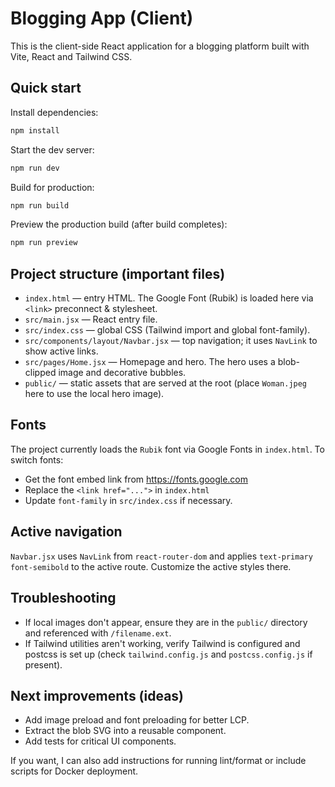 # Blogging App (Client)

This is the client-side React application for a blogging platform built with Vite, React and Tailwind CSS.

## Quick start

Install dependencies:

```bash
npm install
```

Start the dev server:

```bash
npm run dev
```

Build for production:

```bash
npm run build
```

Preview the production build (after build completes):

```bash
npm run preview
```

## Project structure (important files)

- `index.html` — entry HTML. The Google Font (Rubik) is loaded here via `<link>` preconnect & stylesheet.
- `src/main.jsx` — React entry file.
- `src/index.css` — global CSS (Tailwind import and global font-family).
- `src/components/layout/Navbar.jsx` — top navigation; it uses `NavLink` to show active links.
- `src/pages/Home.jsx` — Homepage and hero. The hero uses a blob-clipped image and decorative bubbles.
- `public/` — static assets that are served at the root (place `Woman.jpeg` here to use the local hero image).


## Fonts

The project currently loads the `Rubik` font via Google Fonts in `index.html`. To switch fonts:

- Get the font embed link from https://fonts.google.com
- Replace the `<link href="...">` in `index.html`
- Update `font-family` in `src/index.css` if necessary.

## Active navigation

`Navbar.jsx` uses `NavLink` from `react-router-dom` and applies `text-primary font-semibold` to the active route. Customize the active styles there.

## Troubleshooting

- If local images don't appear, ensure they are in the `public/` directory and referenced with `/filename.ext`.
- If Tailwind utilities aren't working, verify Tailwind is configured and postcss is set up (check `tailwind.config.js` and `postcss.config.js` if present).

## Next improvements (ideas)

- Add image preload and font preloading for better LCP.
- Extract the blob SVG into a reusable component.
- Add tests for critical UI components.

If you want, I can also add instructions for running lint/format or include scripts for Docker deployment.
